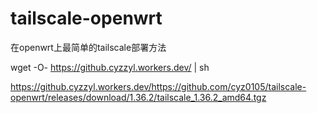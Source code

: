 # tailscale-openwrt
在openwrt上最简单的tailscale部署方法

wget -O- https://github.cyzzyl.workers.dev/ | sh


https://github.cyzzyl.workers.dev/https://github.com/cyz0105/tailscale-openwrt/releases/download/1.36.2/tailscale_1.36.2_amd64.tgz
